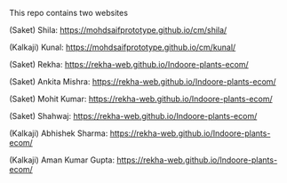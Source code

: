 This repo contains two websites

(Saket) Shila: https://mohdsaifprototype.github.io/cm/shila/

(Kalkaji) Kunal: https://mohdsaifprototype.github.io/cm/kunal/

(Saket) Rekha: https://rekha-web.github.io/Indoore-plants-ecom/

(Saket) Ankita Mishra: https://rekha-web.github.io/Indoore-plants-ecom/

(Saket) Mohit Kumar: https://rekha-web.github.io/Indoore-plants-ecom/

(Saket) Shahwaj: https://rekha-web.github.io/Indoore-plants-ecom/

(Kalkaji) Abhishek Sharma: https://rekha-web.github.io/Indoore-plants-ecom/

(Kalkaji) Aman Kumar Gupta: https://rekha-web.github.io/Indoore-plants-ecom/